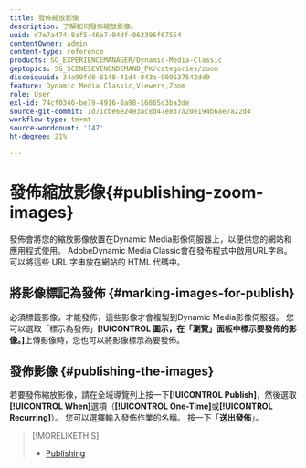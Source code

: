 ```yaml
---
title: 發佈縮放影像
description: 了解如何發佈縮放影像。
uuid: d7e7a474-8af5-46a7-94df-063396f67554
contentOwner: admin
content-type: reference
products: SG_EXPERIENCEMANAGER/Dynamic-Media-Classic
geptopics: SG_SCENESEVENONDEMAND_PK/categories/zoom
discoiquuid: 34a99fd0-8148-41d4-843a-909637542dd9
feature: Dynamic Media Classic,Viewers,Zoom
role: User
exl-id: 74cf0346-be79-4916-8a98-16865c3ba3de
source-git-commit: 1d71cbe6e2493ac8d47e837a20e194b6ae7a22d4
workflow-type: tm+mt
source-wordcount: '147'
ht-degree: 21%

---
```


# 發佈縮放影像{#publishing-zoom-images}

發佈會將您的縮放影像放置在Dynamic Media影像伺服器上，以便供您的網站和應用程式使用。 AdobeDynamic Media Classic會在發佈程式中啟用URL字串。 可以將這些 URL 字串放在網站的 HTML 代碼中。

## 將影像標記為發佈 {#marking-images-for-publish}

必須標籤影像，才能發佈，這些影像才會複製到Dynamic Media影像伺服器。 您可以選取「標示為發佈」**[!UICONTROL 圖示，在「瀏覽」面板中標示要發佈的影像。]**&#x200B;上傳影像時，您也可以將影像標示為要發佈。

## 發佈影像 {#publishing-the-images}

若要發佈縮放影像，請在全域導覽列上按一下&#x200B;**[!UICONTROL Publish]**，然後選取&#x200B;**[!UICONTROL When]**&#x200B;選項（**[!UICONTROL One-Time]**&#x200B;或&#x200B;**[!UICONTROL Recurring]**）。 您可以選擇輸入發佈作業的名稱。 按一下「**送出發佈**」。

>[!MORELIKETHIS]
>
>* [Publishing](publishing-files.md#publishing_files)

